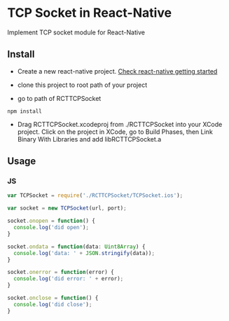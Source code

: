 # TCP Socket in React-Native

Implement TCP socket module for React-Native

## Install

* Create a new react-native project. [Check react-native getting started](http://facebook.github.io/react-native/docs/getting-started.html#content)

* clone this project to root path of your project

* go to path of RCTTCPSocket
```
npm install
```

* Drag RCTTCPSocket.xcodeproj from ./RCTTCPSocket into your XCode project. Click on the project in XCode, go to Build Phases, then Link Binary With Libraries and add libRCTTCPSocket.a


## Usage

### JS

```js
var TCPSocket = require('./RCTTCPSocket/TCPSocket.ios');

var socket = new TCPSocket(url, port);

socket.onopen = function() {
  console.log('did open');
}

socket.ondata = function(data: Uint8Array) {
  console.log('data: ' + JSON.stringify(data));
}

socket.onerror = function(error) {
  console.log('did error: ' + error);
}

socket.onclose = function() {
  console.log('did close');
}
```
